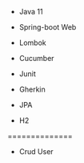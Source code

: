 
* Java  11
* Spring-boot Web
* Lombok

* Cucumber
* Junit
* Gherkin

* JPA
* H2

==============

* Crud User
